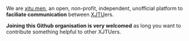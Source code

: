 
We are [xjtu.men](https://xjtu.men), an open, non-profit, independent, unofficial platform to **faciliate communication** between [XJTU](http://www.xjtu.edu.cn)ers.

**Joining this Github organisation is very welcomed** as long you want to contribute something helpful to other XJTUers.
